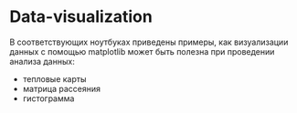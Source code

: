 # Data-visualization

В соответствующих ноутбуках приведены примеры, как визуализации данных с помощью matplotlib может быть полезна при проведении анализа данных:
- тепловые карты
- матрица рассеяния 
- гистограмма
